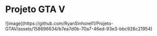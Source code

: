 <h1>Projeto GTA V</h1>
![image](https://github.com/RyanSinhorell1/Projeto-GTAV/assets/158696634/b7ea7d0b-70a7-46ed-93e3-bbc926c21954)
